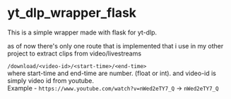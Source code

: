 # yt_dlp_wrapper_flask

This is a simple wrapper made with flask for yt-dlp. 

as of now there's only one route that is implemented that i use in my other project to extract clips from video/livestreams

`/download/<video-id>/<start-time>/<end-time>`</br>
where start-time and end-time are number. (float or int). 
and video-id is simply video id from youtube. </br>
Example - `https://www.youtube.com/watch?v=nWed2eTY7_Q` -> `nWed2eTY7_Q`
